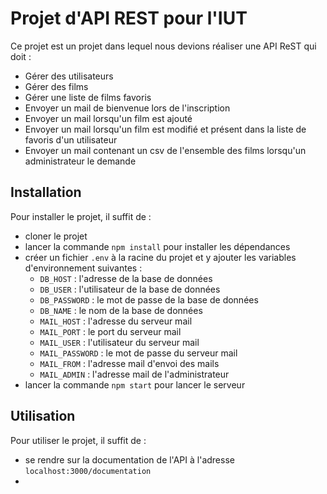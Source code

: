 # Projet d'API REST pour l'IUT

Ce projet est un projet dans lequel nous devions réaliser une API ReST qui doit :

- Gérer des utilisateurs
- Gérer des films
- Gérer une liste de films favoris
- Envoyer un mail de bienvenue lors de l'inscription
- Envoyer un mail lorsqu'un film est ajouté
- Envoyer un mail lorsqu'un film est modifié et présent dans la liste de favoris d'un utilisateur
- Envoyer un mail contenant un csv de l'ensemble des films lorsqu'un administrateur le demande

## Installation

Pour installer le projet, il suffit de : 
- cloner le projet 
- lancer la commande `npm install` pour installer les dépendances
- créer un fichier `.env` à la racine du projet et y ajouter les variables d'environnement suivantes : 
    - `DB_HOST` : l'adresse de la base de données
    - `DB_USER` : l'utilisateur de la base de données
    - `DB_PASSWORD` : le mot de passe de la base de données
    - `DB_NAME` : le nom de la base de données
    - `MAIL_HOST` : l'adresse du serveur mail
    - `MAIL_PORT` : le port du serveur mail
    - `MAIL_USER` : l'utilisateur du serveur mail
    - `MAIL_PASSWORD` : le mot de passe du serveur mail
    - `MAIL_FROM` : l'adresse mail d'envoi des mails
    - `MAIL_ADMIN` : l'adresse mail de l'administrateur
- lancer la commande `npm start` pour lancer le serveur

## Utilisation

Pour utiliser le projet, il suffit de :
- se rendre sur la documentation de l'API à l'adresse `localhost:3000/documentation`
- 